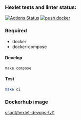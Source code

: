 ### Hexlet tests and linter status:
[![Actions Status](https://github.com/zavr1k/devops-for-programmers-project-lvl1/workflows/hexlet-check/badge.svg)](https://github.com/zavr1k/devops-for-programmers-project-lvl1/actions)
[![push docker](https://github.com/zavr1k/devops-for-programmers-project-lvl1/actions/workflows/push.yml/badge.svg)](https://github.com/zavr1k/devops-for-programmers-project-lvl1/actions/workflows/push.yml)
### Required
* docker
* docker-compose

#### Develop
```
make compose
```
#### Test
```bash
make ci
```

### Dockerhub image
[ssant/hexlet-devops-lvl1](https://hub.docker.com/repository/docker/ssant/hexlet-devops-lvl1)